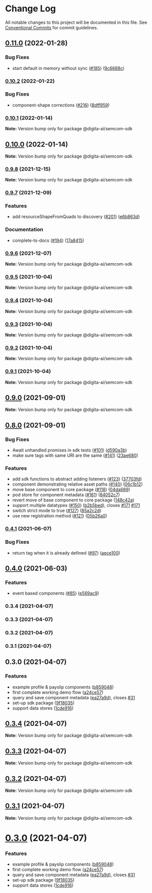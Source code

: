 # Change Log

All notable changes to this project will be documented in this file.
See [Conventional Commits](https://conventionalcommits.org) for commit guidelines.

## [0.11.0](https://github.com/digita-ai/semcom/compare/v0.10.2...v0.11.0) (2022-01-28)


### **Bug Fixes**

* start default in memory without sync ([#185](https://github.com/digita-ai/semcom/issues/185)) ([9c6688c](https://github.com/digita-ai/semcom/commit/9c6688c10dd74da05b3dc6669862b960abbe0085))



### [0.10.2](https://github.com/digita-ai/semcom/compare/v0.10.1...v0.10.2) (2022-01-22)


### **Bug Fixes**

* component-shape corrections ([#216](https://github.com/digita-ai/semcom/issues/216)) ([8dff959](https://github.com/digita-ai/semcom/commit/8dff959751e5c67a67903dbec92512a16f2ae7d6))



### [0.10.1](https://github.com/digita-ai/semcom/compare/v0.10.0...v0.10.1) (2022-01-14)

**Note:** Version bump only for package @digita-ai/semcom-sdk





## [0.10.0](https://github.com/digita-ai/semcom/compare/v0.9.8...v0.10.0) (2022-01-14)

**Note:** Version bump only for package @digita-ai/semcom-sdk





### [0.9.8](https://github.com/digita-ai/semcom/compare/v0.9.7...v0.9.8) (2021-12-15)

**Note:** Version bump only for package @digita-ai/semcom-sdk





### [0.9.7](https://github.com/digita-ai/semcom/compare/v0.9.6...v0.9.7) (2021-12-09)


### **Features**

* add resourceShapeFromQuads to discovery ([#201](https://github.com/digita-ai/semcom/issues/201)) ([e6b863d](https://github.com/digita-ai/semcom/commit/e6b863dcde92e2950d5a516b5e898a8fe6bf68c4))


### **Documentation**

* complete-ts-docs ([#194](https://github.com/digita-ai/semcom/issues/194)) ([17a8415](https://github.com/digita-ai/semcom/commit/17a84154a5feaf960b70534a45c98c3bd048b95b))



### [0.9.6](https://github.com/digita-ai/semcom/compare/v0.9.5...v0.9.6) (2021-12-07)

**Note:** Version bump only for package @digita-ai/semcom-sdk





### [0.9.5](https://github.com/digita-ai/semcom/compare/v0.9.4...v0.9.5) (2021-10-04)

**Note:** Version bump only for package @digita-ai/semcom-sdk





### [0.9.4](https://github.com/digita-ai/semcom/compare/v0.9.3...v0.9.4) (2021-10-04)

**Note:** Version bump only for package @digita-ai/semcom-sdk





### [0.9.3](https://github.com/digita-ai/semcom/compare/v0.9.2...v0.9.3) (2021-10-04)

**Note:** Version bump only for package @digita-ai/semcom-sdk





### [0.9.2](https://github.com/digita-ai/semcom/compare/v0.9.1...v0.9.2) (2021-10-04)

**Note:** Version bump only for package @digita-ai/semcom-sdk





### [0.9.1](https://github.com/digita-ai/semcom/compare/v0.9.0...v0.9.1) (2021-10-04)

**Note:** Version bump only for package @digita-ai/semcom-sdk





## [0.9.0](https://github.com/digita-ai/semcom/compare/v0.8.0...v0.9.0) (2021-09-01)

**Note:** Version bump only for package @digita-ai/semcom-sdk





## [0.8.0](https://github.com/digita-ai/semcom/compare/v0.4.1...v0.8.0) (2021-09-01)


### **Bug Fixes**

* Await unhandled promises in sdk tests ([#101](https://github.com/digita-ai/semcom/issues/101)) ([d590a3b](https://github.com/digita-ai/semcom/commit/d590a3b7db59336ca1da9055f16a542daf68ac79))
* make sure tags with same URI are the same ([#141](https://github.com/digita-ai/semcom/issues/141)) ([23ae680](https://github.com/digita-ai/semcom/commit/23ae680b24be767f2e864d9ec05e996d2e76d711))


### **Features**

* add sdk functions to abstract adding listeners ([#123](https://github.com/digita-ai/semcom/issues/123)) ([37703fd](https://github.com/digita-ai/semcom/commit/37703fd6ebcfac18b46e28b16d2d08911290d514))
* component demonstrating relative asset paths  ([#140](https://github.com/digita-ai/semcom/issues/140)) ([06c1b12](https://github.com/digita-ai/semcom/commit/06c1b12586a30842f4f663e904f59494fc43ad7c))
* move base component to core package ([#118](https://github.com/digita-ai/semcom/issues/118)) ([04da689](https://github.com/digita-ai/semcom/commit/04da6894bb669f103db27136ad4b008664d8a9be))
* pod store for component metadata ([#161](https://github.com/digita-ai/semcom/issues/161)) ([84052c7](https://github.com/digita-ai/semcom/commit/84052c750fa324075867530f981662d6427f7642))
* revert move of base component to core package ([148c42a](https://github.com/digita-ai/semcom/commit/148c42a3b89c8221ca2ea7eae786488ccdfb7cd7))
* support multiple datatypes ([#150](https://github.com/digita-ai/semcom/issues/150)) ([b2b5bed](https://github.com/digita-ai/semcom/commit/b2b5bed7cce3aa6794ad191d38d1c1e5657a116e)), closes [#171](https://github.com/digita-ai/semcom/issues/171) [#171](https://github.com/digita-ai/semcom/issues/171)
* switch strict mode to true ([#127](https://github.com/digita-ai/semcom/issues/127)) ([85a2c2d](https://github.com/digita-ai/semcom/commit/85a2c2dc625136b35136939d21a52d1be31bd048))
* use new registration method ([#121](https://github.com/digita-ai/semcom/issues/121)) ([05b26a0](https://github.com/digita-ai/semcom/commit/05b26a0039b25f10df9a2e7bff7df93ac20751c4))



### [0.4.1](https://github.com/digita-ai/semcom/compare/v0.4.0...v0.4.1) (2021-06-07)


### **Bug Fixes**

* return tag when it is already defined ([#97](https://github.com/digita-ai/semcom/issues/97)) ([aece100](https://github.com/digita-ai/semcom/commit/aece100f51e566aa5b2f9a438556d0d4ec605eb4))



## [0.4.0](https://github.com/digita-ai/semcom/compare/v0.1.1...v0.4.0) (2021-06-03)


### **Features**

* event based components ([#85](https://github.com/digita-ai/semcom/issues/85)) ([e569ac9](https://github.com/digita-ai/semcom/commit/e569ac99d01c9a457f58665bbe0df8ec033a928b))

### 0.3.4 (2021-04-07)

### 0.3.3 (2021-04-07)

### 0.3.2 (2021-04-07)

### 0.3.1 (2021-04-07)

## 0.3.0 (2021-04-07)


### **Features**

* example profile & payslip components ([b859048](https://github.com/digita-ai/semcom/commit/b8590486df68b14af85e00c7da6e3a2c75285d02))
* first complete working demo flow ([a24ce57](https://github.com/digita-ai/semcom/commit/a24ce576e7f3d998a9a082560fe0b55786e24cba))
* query and save component metadata ([ea27a9d](https://github.com/digita-ai/semcom/commit/ea27a9def9b9707c963b11708df13adc2318832a)), closes [#31](https://github.com/digita-ai/semcom/issues/31)
* set-up sdk package ([9f18035](https://github.com/digita-ai/semcom/commit/9f180354a1d06e6e8f8debc1b05b56bdbfd9bfa8))
* support data stores ([1cde916](https://github.com/digita-ai/semcom/commit/1cde916abc586618fe38b7da1714d61dbde39560))



## [0.3.4](https://github.com/digita-ai/semcom/compare/0.3.3...0.3.4) (2021-04-07)

**Note:** Version bump only for package @digita-ai/semcom-sdk





## [0.3.3](https://github.com/digita-ai/semcom/compare/0.3.2...0.3.3) (2021-04-07)

**Note:** Version bump only for package @digita-ai/semcom-sdk





## [0.3.2](https://github.com/digita-ai/semcom/compare/0.3.1...0.3.2) (2021-04-07)

**Note:** Version bump only for package @digita-ai/semcom-sdk





## [0.3.1](https://github.com/digita-ai/semcom/compare/0.3.0...0.3.1) (2021-04-07)

**Note:** Version bump only for package @digita-ai/semcom-sdk





# [0.3.0](https://github.com/digita-ai/semcom/compare/0.2.1...0.3.0) (2021-04-07)


### Features

* example profile & payslip components ([b859048](https://github.com/digita-ai/semcom/commit/b8590486df68b14af85e00c7da6e3a2c75285d02))
* first complete working demo flow ([a24ce57](https://github.com/digita-ai/semcom/commit/a24ce576e7f3d998a9a082560fe0b55786e24cba))
* query and save component metadata ([ea27a9d](https://github.com/digita-ai/semcom/commit/ea27a9def9b9707c963b11708df13adc2318832a)), closes [#31](https://github.com/digita-ai/semcom/issues/31)
* set-up sdk package ([9f18035](https://github.com/digita-ai/semcom/commit/9f180354a1d06e6e8f8debc1b05b56bdbfd9bfa8))
* support data stores ([1cde916](https://github.com/digita-ai/semcom/commit/1cde916abc586618fe38b7da1714d61dbde39560))
